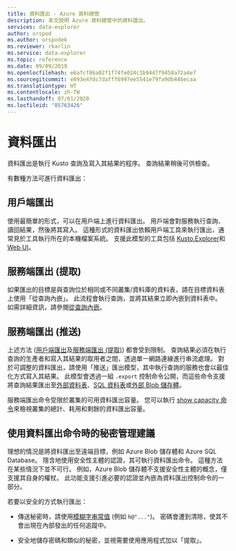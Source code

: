 ```yaml
---
title: 資料匯出 - Azure 資料總管
description: 本文說明 Azure 資料總管中的資料匯出。
services: data-explorer
author: orspod
ms.author: orspodek
ms.reviewer: rkarlin
ms.service: data-explorer
ms.topic: reference
ms.date: 09/09/2019
ms.openlocfilehash: e6afcf86a02f1f74fe024c1b94d7f9458a72a4e7
ms.sourcegitcommit: e093e4fdc7dafff6997ee5541e79fa9db446ecaa
ms.translationtype: HT
ms.contentlocale: zh-TW
ms.lasthandoff: 07/01/2020
ms.locfileid: "85763426"
---
```

# <a name="data-export"></a>資料匯出

資料匯出是執行 Kusto 查詢及寫入其結果的程序。 查詢結果稍後可供檢查。

有數種方法可進行資料匯出：

## <a name="client-side-export"></a>用戶端匯出
  使用最簡單的形式，可以在用戶端上進行資料匯出。 用戶端會對服務執行查詢、讀回結果，然後將其寫入。
這種形式的資料匯出依賴用戶端工具來執行匯出，通常見於工具執行所在的本機檔案系統。 支援此模型的工具包括 [Kusto.Explorer](../../tools/kusto-explorer.md)和 [Web UI](../../../web-query-data.md)。

## <a name="service-side-export-pull"></a>服務端匯出 (提取)
  如果匯出的目標是與查詢位於相同或不同叢集/資料庫的資料表，請在目標資料表上使用「從查詢內嵌」。 此流程會執行查詢，並將其結果立即內嵌到資料表中。 如需詳細資訊，請參閱[從查詢內嵌](../../management/data-ingestion/ingest-from-query.md)。

## <a name="service-side-export-push"></a>服務端匯出 (推送)
  上述方法 ([用戶端匯出](#client-side-export)及[服務端匯出 (提取)](#service-side-export-pull)) 都會受到限制。 查詢結果必須在執行查詢的生產者和寫入其結果的取用者之間，透過單一網路連線進行串流處理。
對於可調整的資料匯出，請使用「推送」匯出模型，其中執行查詢的服務也會以最佳化方式寫入其結果。 此模型會透過一組 `.export` 控制命令公開，而這些命令支援將查詢結果匯出至[外部資料表](export-data-to-an-external-table.md)、[SQL 資料表](export-data-to-sql.md)或[外部 Blob 儲存體](export-data-to-storage.md)。
  
  服務端匯出命令受限於叢集的可用資料匯出容量。
您可以執行 [show capacity 命令](../../management/diagnostics.md#show-capacity)來檢視叢集的總計、耗用和剩餘的資料匯出容量。

## <a name="recommendations-for-secret-management-when-using-data-export-commands"></a>使用資料匯出命令時的秘密管理建議

理想的情況是將資料匯出至遠端目標，例如 Azure Blob 儲存體和 Azure SQL Database。 隱含地使用安全性主體的認證，其可執行資料匯出命令。 這種方法在某些情況下並不可行。 例如，Azure Blob 儲存體不支援安全性主體的概念，僅支援其自身的權杖。
此功能支援引進必要的認證並內嵌為資料匯出控制命令的一部分。

若要以安全的方式執行匯出：

* 傳送秘密時，請使用[模糊字串常值](../../query/scalar-data-types/string.md#obfuscated-string-literals) (例如 `h@"..."`)。 密碼會遭到清除，使其不會出現在內部發出的任何追蹤中。

* 安全地儲存密碼和類似的秘密，並視需要使用應用程式加以「提取」。
